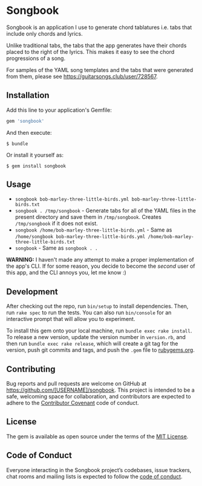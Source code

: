 # Songbook

Songbook is an application I use to generate chord tablatures i.e. tabs that include only chords and lyrics.

Unlike traditional tabs, the tabs that the app generates have their chords placed to the right of the lyrics. This makes it easy to see the chord progressions of a song.

For samples of the YAML song templates and the tabs that were generated from them, please see https://guitarsongs.club/user/728567.

## Installation

Add this line to your application's Gemfile:

```ruby
gem 'songbook'
```

And then execute:

    $ bundle

Or install it yourself as:

    $ gem install songbook

## Usage

* `songbook bob-marley-three-little-birds.yml bob-marley-three-little-birds.txt`
* `songbook . /tmp/songbook` - Generate tabs for all of the YAML files in the present directory and save them in `/tmp/songbook`. Creates `/tmp/songbook` if it does not exist.
* `songbook /home/bob-marley-three-little-birds.yml` - Same as `/home/songbook bob-marley-three-little-birds.yml /home/bob-marley-three-little-birds.txt`
* `songbook` - Same as `songbook . .`

**WARNING:** I haven't made any attempt to make a proper implementation of the app's CLI. If for some reason, you decide to become the _second_ user of this app, and the CLI annoys you, let me know :)

## Development

After checking out the repo, run `bin/setup` to install dependencies. Then, run `rake spec` to run the tests. You can also run `bin/console` for an interactive prompt that will allow you to experiment.

To install this gem onto your local machine, run `bundle exec rake install`. To release a new version, update the version number in `version.rb`, and then run `bundle exec rake release`, which will create a git tag for the version, push git commits and tags, and push the `.gem` file to [rubygems.org](https://rubygems.org).

## Contributing

Bug reports and pull requests are welcome on GitHub at https://github.com/[USERNAME]/songbook. This project is intended to be a safe, welcoming space for collaboration, and contributors are expected to adhere to the [Contributor Covenant](http://contributor-covenant.org) code of conduct.

## License

The gem is available as open source under the terms of the [MIT License](https://opensource.org/licenses/MIT).

## Code of Conduct

Everyone interacting in the Songbook project’s codebases, issue trackers, chat rooms and mailing lists is expected to follow the [code of conduct](https://github.com/[USERNAME]/songbook/blob/master/CODE_OF_CONDUCT.md).
